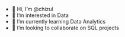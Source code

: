 - 👋 Hi, I’m @chizul
- 👀 I’m interested in Data
- 🌱 I’m currently learning Data Analytics
- 💞️ I’m looking to collaborate on SQL projects
  

<!---
chizul/chizul is a ✨ special ✨ repository because its `README.md` (this file) appears on your GitHub profile.
You can click the Preview link to take a look at your changes.
--->
